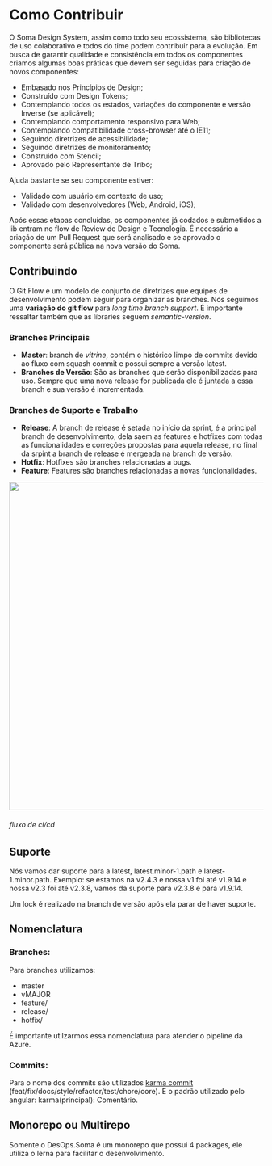 # Como Contribuir

O Soma Design System, assim como todo seu ecossistema, são bibliotecas de uso colaborativo e todos do time podem contribuir para a evolução. Em busca de garantir qualidade e consistência em todos os componentes criamos algumas boas práticas que devem ser seguidas para criação de novos componentes:

* Embasado nos Princípios de Design;
* Construído com Design Tokens;
* Contemplando todos os estados, variações do componente e versão Inverse (se aplicável);
* Contemplando comportamento responsivo para Web;
* Contemplando compatibilidade cross-browser até o IE11;
* Seguindo diretrizes de acessibilidade;
* Seguindo diretrizes de monitoramento;
* Construido com Stencil;
* Aprovado pelo Representante de Tribo;

Ajuda bastante se seu componente estiver:

* Validado com usuário em contexto de uso;
* Validado com desenvolvedores (Web, Android, iOS);

Após essas etapas concluídas, os componentes já codados e submetidos a lib entram no flow de Review de Design e Tecnologia. É necessário a criação de um Pull Request que será analisado e se aprovado o componente será pública na nova versão do Soma.

## Contribuindo

O Git Flow é um modelo de conjunto de diretrizes que equipes de desenvolvimento podem seguir para organizar as branches. Nós seguimos uma **variação do git flow** para *long time branch support*. É importante ressaltar também que as libraries seguem *semantic-version*.

### Branches Principais
- **Master**: branch de *vitrine*, contém o histórico limpo de commits devido ao fluxo com squash commit e possui sempre a versão latest.
- **Branches de Versão**: São as branches que serão disponibilizadas para uso. Sempre que uma nova release for publicada ele é juntada a essa branch e sua versão é incrementada.

### Branches de Suporte e Trabalho
- **Release**: A branch de release é setada no início da sprint, é a principal branch de desenvolvimento, dela saem as features e hotfixes com todas as funcionalidades e correções propostas para aquela release, no final da srpint a branch de release é mergeada na branch de versão.
- **Hotfix**: Hotfixes são branches relacionadas a bugs.
- **Feature**: Features são branches relacionadas a novas funcionalidades.

<img src="../collection/_documentation/assets/flow.svg" style="width: 650px">
<h6>fluxo de ci/cd</h6>

## Suporte

Nós vamos dar suporte para a latest, latest.minor-1.path e latest-1.minor.path. Exemplo: se estamos na v2.4.3 e nossa v1 foi até v1.9.14 e nossa v2.3 foi até v2.3.8, vamos da suporte para v2.3.8 e para v1.9.14.

Um lock é realizado na branch de versão após ela parar de haver suporte.

## Nomenclatura

### Branches:

Para branches utilizamos:

* master
* vMAJOR
* feature/
* release/
* hotfix/

É importante utilzarmos essa nomenclatura para atender o pipeline da Azure.

### Commits:

Para o nome dos commits são utilizados [karma commit](http://karma-runner.github.io/4.0/dev/git-commit-msg.html) (feat/fix/docs/style/refactor/test/chore/core). E o padrão utilizado pelo angular:
karma(principal): Comentário.


## Monorepo ou Multirepo

Somente o DesOps.Soma é um monorepo que possui 4 packages, ele utiliza o lerna para facilitar o desenvolvimento.